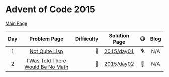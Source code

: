 # Advent of Code 2015

[Main Page](https://adventofcode.com/2015)

| Day |                               Problem Page                               | Difficulty |       Solution Page       |    :wink:    | Blog |
|:---:|:------------------------------------------------------------------------:| ---: |:-------------------------:|:------------:| :---: |
|  1  |          [Not Quite Lisp](https://adventofcode.com/2015/day/1)           | :star2: | [2015/day01](/2015/day01) |   :ladder:   | N/A |
|  2  | [I Was Told There Would Be No Math](https://adventofcode.com/2015/day/2) | :star2: | [2015/day02](/2015/day02) | :gift_heart: | N/A |
